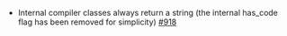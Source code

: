 - Internal compiler classes always return a string (the internal has_code flag has been removed for simplicity) [#918](https://github.com/smarty-php/smarty/pull/918)
